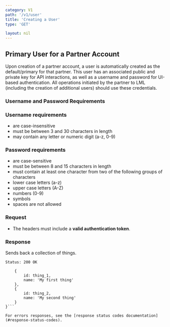 ```yaml
---
category: V1
path: '/v1/user'
title: 'Creating a User'
type: 'GET'

layout: nil
---
```


## Primary User for a Partner Account

Upon creation of a partner account, a user is automatically created as the default/primary for that partner. This user has an associated public and private key for API interactions, as well as a username and password for UI-based authentication. All operations initiated by the partner to LML (including the creation of additional users) should use these credentials.


### Username and Password Requirements

### Username requirements

- are case-insensitive
- must be between 3 and 30 characters in length
- may contain any letter or numeric digit (a-z, 0-9)

### Password requirements

- are case-sensitive
- must be between 8 and 15 characters in length
- must contain at least one character from two of the following groups of characters
- lower case letters (a-z)
- upper case letters (A-Z)
- numbers (0-9)
- symbols
- spaces are not allowed

### Request

* The headers must include a **valid authentication token**.

### Response

Sends back a collection of things.

```Status: 200 OK```
```{
    {
        id: thing_1,
        name: 'My first thing'
    },
    {
        id: thing_2,
        name: 'My second thing'
    }
}```

For errors responses, see the [response status codes documentation](#response-status-codes).